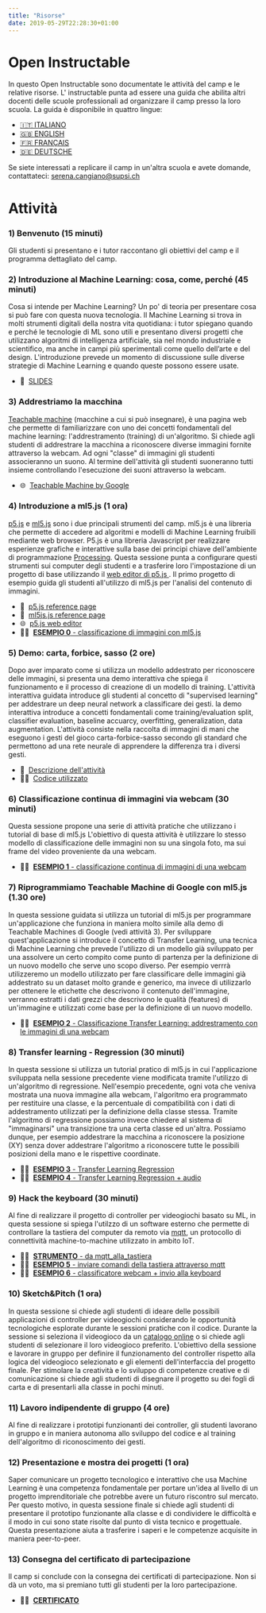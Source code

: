 ```yaml
---
title: "Risorse"
date: 2019-05-29T22:28:30+01:00
---
```


# Open Instructable
In questo Open Instructable sono documentate le attività del camp e le relative risorse. L' instructable punta ad essere una guida che abilita altri docenti delle scuole professionali ad organizzare il camp presso la loro scuola.
La guida è disponibile in quattro lingue:

- [🇮🇹 ITALIANO](https://docs.google.com/presentation/d/1y0v19tApolSNb8qT6R_xuB5IoO96Lw9n4PFMs0ovnAc/edit?usp=sharing)
- [🇬🇧 ENGLISH](https://docs.google.com/presentation/d/1y0v19tApolSNb8qT6R_xuB5IoO96Lw9n4PFMs0ovnAc/edit?usp=sharing)
- [🇫🇷 FRANÇAIS](https://docs.google.com/presentation/d/1y0v19tApolSNb8qT6R_xuB5IoO96Lw9n4PFMs0ovnAc/edit?usp=sharing)
- [🇩🇪 DEUTSCHE](https://docs.google.com/presentation/d/1y0v19tApolSNb8qT6R_xuB5IoO96Lw9n4PFMs0ovnAc/edit?usp=sharing)

Se siete interessati a replicare il camp in un'altra scuola e avete domande, contattateci: [serena.cangiano@supsi.ch](mailto:serena.cangiano@supsi.ch) 

# Attività
### 1) Benvenuto (15 minuti)
Gli studenti si presentano e i tutor raccontano gli obiettivi del camp e il programma dettagliato del camp. 

### 2) Introduzione al Machine Learning: cosa, come, perché (45 minuti)
Cosa si intende per Machine Learning? Un po' di teoria per presentare cosa si può fare con questa nuova tecnologia.
Il Machine Learning si trova in molti strumenti digitali della nostra vita quotidiana: i tutor spiegano quando e perché le tecnologie di ML sono utili e presentano diversi progetti che utilizzano algoritmi di intelligenza artificiale, sia nel mondo industriale e scientifico, ma anche in campi più sperimentali come quello dell’arte e del design.
L'introduzione prevede un momento di discussione sulle diverse strategie di Machine Learning e quando queste possono essere usate.

- 📖&nbsp;&nbsp;[SLIDES](https://docs.google.com/presentation/d/1y0v19tApolSNb8qT6R_xuB5IoO96Lw9n4PFMs0ovnAc/edit?usp=sharing)

### 3) Addrestriamo la macchina
[Teachable machine](https://teachablemachine.withgoogle.com/) (macchine a cui si può insegnare), è una pagina web che permette di familiarizzare con uno dei concetti fondamentali del machine learning: l'addrestramento (training) di un'algoritmo.
Si chiede agli studenti di addrestrare la macchina a riconoscere diverse immagini fornite attraverso la webcam. Ad ogni "classe" di immagini gli studenti associeranno un suono. Al termine dell'attività gli studenti suoneranno tutti insieme controllando l'esecuzione dei suoni attraverso la webcam.

- 🌐&nbsp;&nbsp;[Teachable Machine by Google](https://teachablemachine.withgoogle.com/)

### 4) Introduzione a ml5.js (1 ora)
[p5.js](https://p5js.org/) e [ml5.js](https://ml5js.org/) sono i due principali strumenti del camp. ml5.js è una libreria che permette di accedere ad algoritmi e modelli di Machine Learning fruibili mediante web browser. P5.js è una libreria Javascript per realizzare esperienze grafiche e interattive sulla base dei principi chiave dell'ambiente di programmazione [Processing](https://processing.org).
Questa sessione punta a configurare questi strumenti sui computer degli studenti e a trasferire loro l'impostazione di un progetto di base utilizzando il [web editor di p5.js ](https://editor.p5js.org).
Il primo progetto di esempio guida gli studenti all'utilizzo di ml5.js per l'analisi del contenuto di immagini.

- 📖&nbsp;&nbsp;[p5.js reference page](https://p5js.org/reference)
- 📖&nbsp;&nbsp;[ml5js.js reference page](https://ml5js.org/reference/)
- 🌐&nbsp;&nbsp;[p5.js web editor](https://editor.p5js.org)
- 👨‍💻&nbsp;&nbsp;[**ESEMPIO 0** - classificazione di immagini con ml5.js](https://editor.p5js.org/FabLabSUPSI/sketches/RKlh1CmFD)

### 5) Demo: carta, forbice, sasso (2 ore)
Dopo aver imparato come si utilizza un modello addestrato per riconoscere delle immagini, si presenta una demo interattiva che spiega il funzionamento e il processo di creazione di un modello di training.
L'attività interattiva guidata introduce gli studenti al concetto di "supervised learning" per addestrare un deep neural network a classificare dei gesti. la demo interattiva introduce a concetti fondamentali come training/evaluation split, classifier evaluation, baseline accuarcy, overfitting, generalization, data augmentation.
L'attività consiste nella raccolta di immagini di mani che eseguono i gesti del gioco carta-forbice-sasso secondo gli standard che permettono ad una rete neurale di apprendere la differenza tra i diversi gesti. 

- 📖&nbsp;&nbsp;[Descrizione dell'attività](https://github.com/alessandro-giusti/rock-paper-scissors/blob/master/EAAI%20Paper.pdf)
- 👨‍💻&nbsp;&nbsp;[Codice utilizzato](https://github.com/alessandro-giusti/rock-paper-scissors)

### 6) Classificazione continua di immagini via webcam (30 minuti)
Questa sessione propone una serie di attività pratiche che utilizzano i tutorial di base di ml5.js
L'obiettivo di questa attività è utilizzare lo stesso modello di classificazione delle immagini non su una singola foto, ma sui frame del video proveniente da una webcam.

- 👨‍💻&nbsp;&nbsp;[**ESEMPIO 1** - classificazione continua di immagini di una webcam](https://editor.p5js.org/FabLabSUPSI/sketches/wrP1UGMdg)

### 7) Riprogrammiamo Teachable Machine di Google con ml5.js  (1.30 ore)
In questa sessione guidata si utilizza un tutorial di ml5.js per programmare un'applicazione che funziona in maniera molto simile alla demo di Teachable Machines di Google (vedi attività 3). Per sviluppare quest'applicazione si introduce il concetto di Transfer Learning, una tecnica di Machine Learning che prevede l'utilizzo di un modello già sviluppato per una assolvere un certo compito come punto di partenza per la definizione di un nuovo modello che serve uno scopo diverso.
Per esempio verrrà utilizzeremo un modello utilizzato per fare classificare delle immagini già addestrato su un dataset molto grande e generico, ma invece di utilizzarlo per ottenere le etichette che descrivono il contenuto dell'immagine, verranno estratti i dati grezzi che descrivono le qualità (features) di un'immagine e utilizzati come base per la definizione di un nuovo modello. 

- 👨‍💻&nbsp;&nbsp;[**ESEMPIO 2** - Classificazione Transfer Learning: addrestramento con le immagini di una webcam](https://editor.p5js.org/FabLabSUPSI/sketches/HpfHZZTMg)

### 8) Transfer learning - Regression (30 minuti)
In questa sessione si utilizza un tutorial pratico di ml5.js in cui l'applicazione sviluppata nella sessione precedente viene modificata tramite l'utilizzo di un'algoritmo di regressione. 
Nell'esempio precedente, ogni vota che veniva mostrata una nuova immagine alla webcam, l'algoritmo era programmato per restituire una classe, e la percentuale di compatibilità con i dati di addestramento utilizzati per la definizione della classe stessa. Tramite l'algoritmo di regressione possiamo invece chiedere al sistema di "immaginarsi" una transizione tra una certa classe ed un'altra. Possiamo dunque, per esempio addestrare la macchina a riconoscere la posizione (XY) senza dover addestrare l'algoritmo a riconoscere tutte le possibili posizioni della mano e le rispettive coordinate.  

- 👨‍💻&nbsp;&nbsp;[**ESEMPIO 3** - Transfer Learning Regression](https://editor.p5js.org/FabLabSUPSI/sketches/T4Fr7Tjol)
- 👨‍💻&nbsp;&nbsp;[**ESEMPIO 4** - Transfer Learning Regression + audio](https://editor.p5js.org/FabLabSUPSI/sketches/SKMlcH5CH)

### 9) Hack the keyboard  (30 minuti)
Al fine di realizzare il progetto di controller per videogiochi basato su ML, in questa sessione si spiega l'utilzzo di un software esterno che permette di controllare la tastiera del computer da remoto via [mqtt](https://en.wikipedia.org/wiki/MQTT), un protocollo di connettività machine-to-machine utilizzato in ambito IoT.

- 👨‍💻&nbsp;&nbsp;[**STRUMENTO** - da mqtt_alla_tastiera](https://github.com/lorenzoromagnoli/mqtt_to_keyboard/releases/tag/1.0.0)
- 👨‍💻&nbsp;&nbsp;[**ESEMPIO 5** - inviare comandi della tastiera attraverso mqtt](https://editor.p5js.org/FabLabSUPSI/sketches/FRdFDkcpS)
- 👨‍💻&nbsp;&nbsp;[**ESEMPIO 6** - classificatore webcam  + invio alla keyboard](https://editor.p5js.org/FabLabSUPSI/sketches/4YPqKBVyJ)

### 10) Sketch&Pitch  (1 ora)
In questa sessione si chiede agli studenti di ideare delle possibili applicazioni di controller per videogiochi considerando le opportunità tecnologiche esplorate durante le sessioni pratiche con il codice. Durante la sessione si seleziona il videogioco da un [catalogo online](https://archive.org/details/internetarcade) o si chiede agli studenti di selezionare il loro videogioco preferito. L'obiettivo della sessione e lavorare in gruppo per definire il funzionamento del controller rispetto alla logica del videogioco selezionato e gli elementi dell'interfaccia del progetto finale. Per stimolare la creatività e lo sviluppo di competenze creative e di comunicazione si chiede agli studenti di disegnare il progetto su dei fogli di carta e di presentarli alla classe in pochi minuti.

### 11) Lavoro indipendente di gruppo (4 ore)
Al fine di realizzare i prototipi funzionanti dei controller, gli studenti lavorano in gruppo e in maniera autonoma allo sviluppo del codice e al training dell'algoritmo di riconoscimento dei gesti.

### 12) Presentazione e mostra dei progetti (1 ora)
Saper comunicare un progetto tecnologico e interattivo che usa Machine Learning è una competenza fondamentale per portare un'idea al livello di un progetto imprenditoriale che potrebbe avere un futuro riscontro sul mercato. Per questo motivo, in questa sessione finale si chiede agli studenti di presentare il prototipo funzionante alla classe e di condividere le difficoltà e il modo in cui sono state risolte dal punto di vista tecnico e progettuale. Questa presentazione aiuta a trasferire i saperi e le competenze acquisite in maniera peer-to-peer.

### 13) Consegna del certificato di partecipazione
Il camp si conclude con la consegna dei certificati di partecipazione. Non si dà un voto, ma si premiano tutti gli studenti per la loro partecipazione.

- 👨‍💻&nbsp;&nbsp;[**CERTIFICATO**](https://github.com/lorenzoromagnoli/mqtt_to_keyboard/releases/tag/1.0.0)


